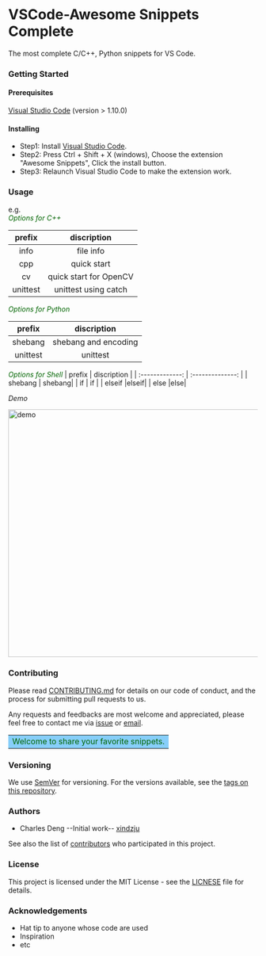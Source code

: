 # VSCode-Awesome Snippets Complete
The most complete C/C++, Python snippets for VS Code.

### Getting Started
#### Prerequisites
[Visual Studio Code](https://code.visualstudio.com/) (version > 1.10.0)

#### Installing
* Step1: Install [Visual Studio Code](https://code.visualstudio.com/).
* Step2: Press Ctrl + Shift + X (windows), Choose the extension "Awesome Snippets", Click the install button.
* Step3: Relaunch Visual Studio Code to make the extension work.

### Usage
e.g.
<br>
<font color=DarkGreen>*Options for C++*</font>

| prefix          | discription                |
| :-------------: | :------------------------: |
| info            | file info              |
| cpp             | quick start            |
| cv              | quick start for OpenCV |
| unittest        | unittest using catch   |

<font color=DarkGreen>*Options for Python*</font>

| prefix          | discription      |
| :-------------: | :--------------: |
| shebang         | shebang and encoding |
| unittest        | unittest  |

<font color=DarkGreen>*Options for Shell*</font>
| prefix          | discription      |
| :-------------: | :--------------: |
| shebang         | shebang|
| if        |  if |
| elseif |elseif|
| else           |else|

*Demo*

<img src="https://raw.githubusercontent.com/xindzju/vscode-awesome-snippets/master/images/vscdemo.gif" width="650" height="500" alt="demo"/>


### Contributing
Please read [CONTRIBUTING.md]() for details on our code of conduct, and the process for submitting pull requests to us.

Any requests and feedbacks are most welcome and appreciated, please feel free to contact me via [issue](https://github.com/xindzju/vscode-awesome-snippets/issues) or [email](https://github.com/xindzju).

<table><tr><td bgcolor=LightSkyBlue>
<font color=DarkGreen>Welcome to share your favorite snippets.</font></td></tr></table>


### Versioning 
We use [SemVer](https://semver.org/) for versioning. For the versions available, see the [tags on this repository](https://github.com/xindzju/vscode-cppsnippets/tags).

### Authors
* Charles Deng  --Initial work-- [xindzju](https://github.com/xindzju)

See also the list of [contributors](https://github.com/xindzju/vscode-cppsnippets/graphs/contributors) who participated in this project.

### License
This project is licensed under the MIT License - see the [LICNESE](https://github.com/xindzju/vscode-cppsnippets/blob/master/LICENSE) file for details.

### Acknowledgements
* Hat tip to anyone whose code are used
* Inspiration
* etc